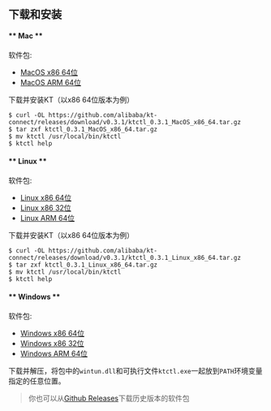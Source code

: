 下载和安装
---

<!-- tabs:start -->

#### ** Mac **

软件包:

* [MacOS x86 64位](https://github.com/alibaba/kt-connect/releases/download/v0.3.1/ktctl_0.3.1_MacOS_x86_64.tar.gz)
* [MacOS ARM 64位](https://github.com/alibaba/kt-connect/releases/download/v0.3.1/ktctl_0.3.1_MacOS_arm_64.tar.gz)

下载并安装KT（以x86 64位版本为例）

```
$ curl -OL https://github.com/alibaba/kt-connect/releases/download/v0.3.1/ktctl_0.3.1_MacOS_x86_64.tar.gz
$ tar zxf ktctl_0.3.1_MacOS_x86_64.tar.gz
$ mv ktctl /usr/local/bin/ktctl
$ ktctl help
```

#### ** Linux **

软件包:

* [Linux x86 64位](https://github.com/alibaba/kt-connect/releases/download/v0.3.1/ktctl_0.3.1_Linux_x86_64.tar.gz)
* [Linux x86 32位](https://github.com/alibaba/kt-connect/releases/download/v0.3.1/ktctl_0.3.1_linux_i386.tar.gz)
* [Linux ARM 64位](https://github.com/alibaba/kt-connect/releases/download/v0.3.1/ktctl_0.3.1_Linux_arm_64.tar.gz)

下载并安装KT（以x86 64位版本为例）

```
$ curl -OL https://github.com/alibaba/kt-connect/releases/download/v0.3.1/ktctl_0.3.1_Linux_x86_64.tar.gz
$ tar zxf ktctl_0.3.1_Linux_x86_64.tar.gz
$ mv ktctl /usr/local/bin/ktctl
$ ktctl help
```

#### ** Windows **

软件包:

* [Windows x86 64位](https://github.com/alibaba/kt-connect/releases/download/v0.3.1/ktctl_0.3.1_Windows_x86_64.zip)
* [Windows x86 32位](https://github.com/alibaba/kt-connect/releases/download/v0.3.1/ktctl_0.3.1_Windows_i386.zip)
* [Windows ARM 64位](https://github.com/alibaba/kt-connect/releases/download/v0.3.1/ktctl_0.3.1_Windows_arm_64.zip)

下载并解压，将包中的`wintun.dll`和可执行文件`ktctl.exe`一起放到`PATH`环境变量指定的任意位置。

<!-- tabs:end -->

> 你也可以从[Github Releases](https://github.com/alibaba/kt-connect/releases)下载历史版本的软件包
